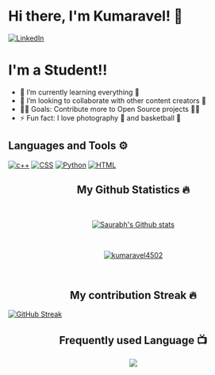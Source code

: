 # Hi there, I'm Kumaravel! 👋


[![LinkedIn](https://img.shields.io/badge/linkedin-%230077B5.svg?style=for-the-badge&logo=linkedin&logoColor=white)](https://www.linkedin.com/in/kumaravel4502/)

# I'm a Student!!

- 🌱 I’m currently learning everything 📝
- 👯 I’m looking to collaborate with other content creators 🎥
- 👨‍💻 Goals: Contribute more to Open Source projects 👨‍💻
- ⚡ Fun fact: I love photography 📸 and basketball 🏀

## Languages and Tools ⚙️

<p> 
  <a href="#"><img alt="c++" src="https://img.shields.io/badge/C%2B%2B-00599C?style=for-the-badge&logo=c%2B%2B&logoColor=white"></a>
  <a href="#"><img alt="CSS" src="https://img.shields.io/badge/CSS3-1572B6?style=for-the-badge&logo=css3&logoColor=white"></a>
  <a href="#"><img alt="Python" src="https://img.shields.io/badge/Python-FFD43B?style=for-the-badge&logo=python&logoColor=blue"></a>
  <a href="#"><img alt="HTML" src="https://img.shields.io/badge/html5-%23E34F26.svg?style=for-the-badge&logo=html5&logoColor=white"></a>
  
</p>

<h2 align="center">My Github Statistics 🔥</h2>   
<br>
<p align="center">
<a href="https://github.com/kumaravel4502">
<img align="center" alt="Saurabh's Github stats"
src="https://github-readme-stats.vercel.app/api?username=kumaravel4502&show_icons=true&bg_color=00000000"/>
</a>
   </p>
 <br>
  <p align="center"> 
  <a href="https://github.com/ryo-ma/github-profile-trophy">
    <img src="https://github-profile-trophy.vercel.app/?username=kumaravel4502&theme=onedark" alt="kumaravel4502" /> 
  </a>
</p>
 <br>

 <h2 align="center">My contribution Streak 🔥</h2>
 <a href="https://git.io/streak-stats"><img src="https://github-readme-streak-stats.herokuapp.com?user=kumaravel4502&theme=cobalt&hide_border=true" alt="GitHub Streak" /></a>
 
  <h2 align="center">Frequently used Language 📺</h2>
<p align="center">
  <a href="https://github.com/Iamtripathisatyam/github-readme-streak-stats">
    <img src="https://github-readme-stats-sigma-five.vercel.app/api/top-langs/?username=kumaravel4502&theme=dark&hide_border=true&background=22272e&stroke=0000"/>
  </a>
 </p>

